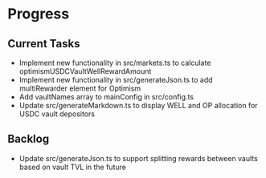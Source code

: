 # Progress

## Current Tasks

- Implement new functionality in src/markets.ts to calculate optimismUSDCVaultWellRewardAmount
- Implement new functionality in src/generateJson.ts to add multiRewarder element for Optimism
- Add vaultNames array to mainConfig in src/config.ts
- Update src/generateMarkdown.ts to display WELL and OP allocation for USDC vault depositors

## Backlog

- Update src/generateJson.ts to support splitting rewards between vaults based on vault TVL in the future
